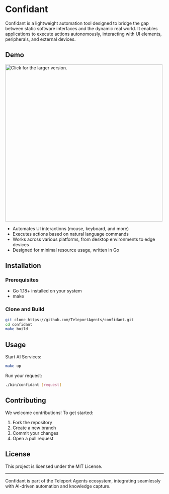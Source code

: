 # Confidant

Confidant is a lightweight automation tool designed to bridge the gap between static software interfaces and the dynamic real world. It enables applications to execute actions autonomously, interacting with UI elements, peripherals, and external devices.

## Demo

<a href="https://drive.google.com/uc?export=view&id=1daQctDIyf0xhRMkDn5de5wvO8shN0D5G"><img src="https://drive.google.com/uc?export=view&id=1daQctDIyf0xhRMkDn5de5wvO8shN0D5G" style="width: 500px; max-width: 100%; height: auto" title="Click for the larger version." /></a>

- Automates UI interactions (mouse, keyboard, and more)
- Executes actions based on natural language commands
- Works across various platforms, from desktop environments to edge devices
- Designed for minimal resource usage, written in Go

## Installation

### Prerequisites

- Go 1.18+ installed on your system
- make

### Clone and Build

```sh
git clone https://github.com/TeleportAgents/confidant.git
cd confidant
make build
```

## Usage

Start AI Services:

```sh
make up
```

Run your request:

```sh
./bin/confidant [request]
```

## Contributing

We welcome contributions! To get started:

1. Fork the repository
2. Create a new branch
3. Commit your changes
4. Open a pull request

## License

This project is licensed under the MIT License.

---

Confidant is part of the Teleport Agents ecosystem, integrating seamlessly with AI-driven automation and knowledge capture.
